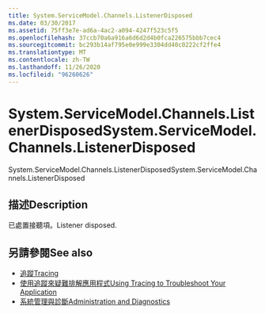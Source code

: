```yaml
---
title: System.ServiceModel.Channels.ListenerDisposed
ms.date: 03/30/2017
ms.assetid: 75ff3e7e-ad6a-4ac2-a094-4247f523c5f5
ms.openlocfilehash: 37ccb70a6a916a6d6d2d4b0fca226575bbb7cec4
ms.sourcegitcommit: bc293b14af795e0e999e3304dd40c0222cf2ffe4
ms.translationtype: MT
ms.contentlocale: zh-TW
ms.lasthandoff: 11/26/2020
ms.locfileid: "96260626"
---
```

# <a name="systemservicemodelchannelslistenerdisposed"></a><span data-ttu-id="1e1bf-102">System.ServiceModel.Channels.ListenerDisposed</span><span class="sxs-lookup"><span data-stu-id="1e1bf-102">System.ServiceModel.Channels.ListenerDisposed</span></span>

<span data-ttu-id="1e1bf-103">System.ServiceModel.Channels.ListenerDisposed</span><span class="sxs-lookup"><span data-stu-id="1e1bf-103">System.ServiceModel.Channels.ListenerDisposed</span></span>  
  
## <a name="description"></a><span data-ttu-id="1e1bf-104">描述</span><span class="sxs-lookup"><span data-stu-id="1e1bf-104">Description</span></span>  

 <span data-ttu-id="1e1bf-105">已處置接聽項。</span><span class="sxs-lookup"><span data-stu-id="1e1bf-105">Listener disposed.</span></span>  
  
## <a name="see-also"></a><span data-ttu-id="1e1bf-106">另請參閱</span><span class="sxs-lookup"><span data-stu-id="1e1bf-106">See also</span></span>

- [<span data-ttu-id="1e1bf-107">追蹤</span><span class="sxs-lookup"><span data-stu-id="1e1bf-107">Tracing</span></span>](index.md)
- [<span data-ttu-id="1e1bf-108">使用追蹤來疑難排解應用程式</span><span class="sxs-lookup"><span data-stu-id="1e1bf-108">Using Tracing to Troubleshoot Your Application</span></span>](using-tracing-to-troubleshoot-your-application.md)
- [<span data-ttu-id="1e1bf-109">系統管理與診斷</span><span class="sxs-lookup"><span data-stu-id="1e1bf-109">Administration and Diagnostics</span></span>](../index.md)

